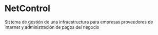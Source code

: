 # NetControl
Sistema de gestión de una infraestructura para empresas proveedores de internet y administración de pagos del negocio
